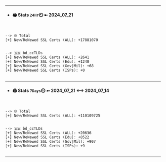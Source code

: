 

---
- #### 🖨️ **Stats** `24Hr`⏲️ ➼ 2024_07_21
```console


--> 🌐 Total
[+] New/ReNewed SSL Certs (ALL): +17881070


--> 🇧🇩 bd_ccTLDs
[+] New/ReNewed SSL Certs (ALL): +2641
[+] New/ReNewed SSL Certs (Edu): +1240
[+] New/ReNewed SSL Certs (Gov|Mil): +68
[+] New/ReNewed SSL Certs (ISPs): +0


```

---
- #### 🖨️ **Stats** `7Days`⏲️ ➼ 2024_07_21 <--> 2024_07_14
```console


--> 🌐 Total
[+] New/ReNewed SSL Certs (ALL): +110109725


--> 🇧🇩 bd_ccTLDs
[+] New/ReNewed SSL Certs (ALL): +20636
[+] New/ReNewed SSL Certs (Edu): +8522
[+] New/ReNewed SSL Certs (Gov|Mil): +907
[+] New/ReNewed SSL Certs (ISPs): +9


```

---

